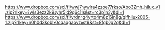 https://www.dropbox.com/scl/fi/wwj7nywlra4zzoe77rkso/Abo3Zmh_hilux_v1.zip?rlkey=8wls3ezz2k9syhr5ld9q6c11s&st=rc3p1n3y&dl=1
https://www.dropbox.com/scl/fi/yrdnng4yrto4m8z16in8g/qifhilux2005-1.zip?rlkey=n0h0d3koblx0cqaqgaovzost9&st=8fgb0g2q&dl=1
